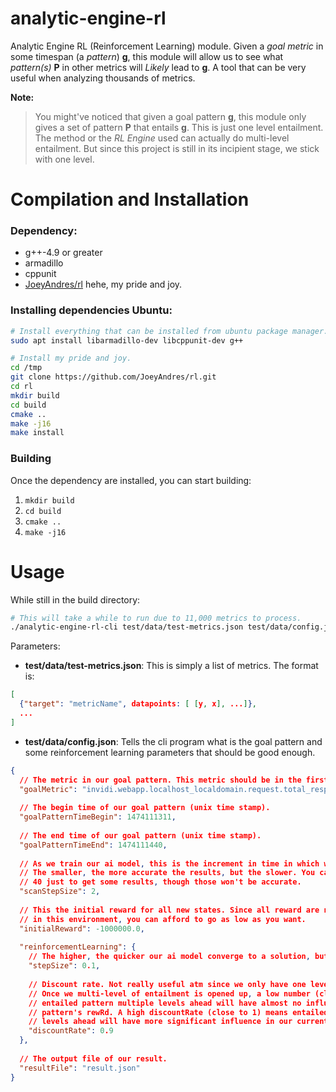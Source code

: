 analytic-engine-rl
==========

Analytic Engine RL (Reinforcement Learning) module. Given a _goal metric_ 
in some timespan (a _pattern_) **g**, this module will allow us to see what _pattern(s)_ **P** 
in other metrics will _Likely_ lead to **g**. A tool that can be very useful when analyzing
thousands of metrics.

**Note:**
> You might've noticed that given a goal pattern **g**, this module only gives a 
> set of pattern **P** that entails **g**. This is just one level entailment. The 
> method or the _RL Engine_ used can actually do multi-level entailment. But since
> this project is still in its incipient stage, we stick with one level.

# Compilation and Installation

### Dependency:
* g++-4.9 or greater
* armadillo
* cppunit
* [JoeyAndres/rl](https://github.com/JoeyAndres/rl) hehe, my pride and joy.

### Installing dependencies Ubuntu:

```bash
# Install everything that can be installed from ubuntu package manager.
sudo apt install libarmadillo-dev libcppunit-dev g++

# Install my pride and joy.
cd /tmp
git clone https://github.com/JoeyAndres/rl.git
cd rl
mkdir build
cd build
cmake ..
make -j16
make install
```

### Building
Once the dependency are installed, you can start building:
1. `mkdir build`
2. `cd build`
3. `cmake ..`
4. `make -j16`

# Usage
While still in the build directory:

```bash
# This will take a while to run due to 11,000 metrics to process.
./analytic-engine-rl-cli test/data/test-metrics.json test/data/config.json
```

Parameters:
* **test/data/test-metrics.json**: This is simply a list of metrics. The format is:
```json
[
  {"target": "metricName", datapoints: [ [y, x], ...]},
  ...
]
```
* **test/data/config.json**: Tells the cli program what is the goal pattern and some
reinforcement learning parameters that should be good enough.
```json
{
  // The metric in our goal pattern. This metric should be in the first cli argument.
  "goalMetric": "invidi.webapp.localhost_localdomain.request.total_response_time.mean",
  
  // The begin time of our goal pattern (unix time stamp).
  "goalPatternTimeBegin": 1474111311,
  
  // The end time of our goal pattern (unix time stamp).
  "goalPatternTimeEnd": 1474111440,
  
  // As we train our ai model, this is the increment in time in which we scan our metrics.
  // The smaller, the more accurate the results, but the slower. You can ramp this up to 
  // 40 just to get some results, though those won't be accurate.
  "scanStepSize": 2,
  
  // This the initial reward for all new states. Since all reward are negative
  // in this environment, you can afford to go as low as you want.
  "initialReward": -1000000.0,
  
  "reinforcementLearning": {
    // The higher, the quicker our ai model converge to a solution, but less accurate. 0.1 is fine.
    "stepSize": 0.1,
    
    // Discount rate. Not really useful atm since we only have one level of entailment. 
    // Once we multi-level of entailment is opened up, a low number (close to 0) means
    // entailed pattern multiple levels ahead will have almost no influence on current
    // pattern's rewRd. A high discountRate (close to 1) means entailed pattern multiple
    // levels ahead will have more significant influence in our current pattern's reward.
    "discountRate": 0.9
  },
  
  // The output file of our result.
  "resultFile": "result.json"
}
```